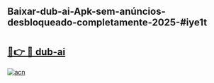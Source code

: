 ## Baixar-dub-ai-Apk-sem-anúncios-desbloqueado-completamente-2025-#iye1t

# <h2><a href="https://ainizakaria.my?title=dub-ai&ref=22M">🔗👉 🔴 dub-ai</a></h2>

[![acn](https://github.com/user-attachments/assets/0f9c940e-d8b0-45ae-aac7-cd30a18b3e1c)](https://ainizakaria.my?title=dub-ai&ref=22M)

